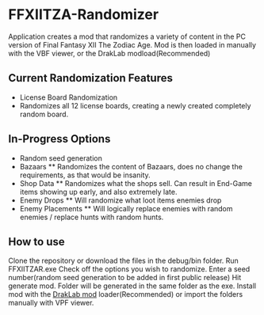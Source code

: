 # FFXIITZA-Randomizer

Application creates a mod that randomizes a variety of content in the PC version of Final Fantasy XII The Zodiac Age. Mod is then loaded in manually with the VBF viewer, or the DrakLab modload(Recommended)

## Current Randomization Features
* License Board Randomization
 * Randomizes all 12 license boards, creating a newly created completely random board.

## In-Progress Options
* Random seed generation
* Bazaars
** Randomizes the content of Bazaars, does no change the requirements, as that would be insanity.
* Shop Data
** Randomizes what the shops sell. Can result in End-Game items showing up early, and also extremely late.
* Enemy Drops
** Will randomize what loot items enemies drop
* Enemy Placements
** Will logically replace enemies with random enemies / replace hunts with random hunts.
 
## How to use

Clone the repository or download the files in the debug/bin folder.
Run FFXIITZAR.exe
Check off the options you wish to randomize.
Enter a seed number(random seed generation to be added in first public release) 
Hit generate mod.
Folder will be generated in the same folder as the exe.
Install mod with the [DrakLab mod](https://www.nexusmods.com/finalfantasy12/mods/45) loader(Recommended) or import the folders manually with VPF viewer.
